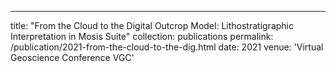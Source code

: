 ---
title: "From the Cloud to the Digital Outcrop Model: Lithostratigraphic Interpretation in Mosis Suite"
collection: publications
permalink: /publication/2021-from-the-cloud-to-the-dig.html
date: 2021
venue: 'Virtual Geoscience Conference VGC'